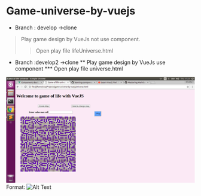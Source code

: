 # Game-universe-by-vuejs
* Branch : develop ->clone
> Play game design by VueJs not use component.
>> Open play file lifeUniverse.html
* Branch :develop2 ->clone
** Play game design by VueJs use component
*** Open play file universe.html

![GitHub Logo](/image/image.png)
Format: ![Alt Text](url)

